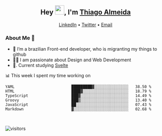

<h2 align="center">Hey <img src="https://github.com/TheDudeThatCode/TheDudeThatCode/blob/master/Assets/Hi.gif" width="29">, I'm <a href="https://www.linkedin.com/in/thiago-almeida-69785569/">Thiago Almeida</a></h2>
<p align="center">
  <a href="https://www.linkedin.com/in/thiago-almeida-69785569/">LinkedIn</a> •
  <a href="https://twitter.com/thiagoloal">Twitter</a> •
  <a href="mailto:thiagoloal@gmail.com">Email</a>
</p>

### About Me 🚀
- 🌱  I’m a brazilian Front-end developer, who is migranting my things to github</br>
- 👨‍💻  I am passionate about Design and Web Development</br>
- 📖. Current studying [Svelte](https://svelte.dev/)

<!-- ![Thiago Almeida github stats](https://github-readme-stats.vercel.app/api?username=thiagoloal&show_icons=true&hide_border=true)&nbsp;&nbsp; -->

📊 This week I spent my time working on
<!--START_SECTION:waka-->

```text
YAML                         █████████▓░░░░░░░░░░░░░░░   38.50 %
HTML                         ████▓░░░░░░░░░░░░░░░░░░░░   18.79 %
TypeScript                   ███▓░░░░░░░░░░░░░░░░░░░░░   14.49 %
Groovy                       ███▒░░░░░░░░░░░░░░░░░░░░░   13.40 %
JavaScript                   ██░░░░░░░░░░░░░░░░░░░░░░░   07.43 %
Markdown                     ▓░░░░░░░░░░░░░░░░░░░░░░░░   02.68 %
```

<!--END_SECTION:waka-->

<br />

![visitors](https://visitor-badge.laobi.icu/badge?page_id=thiagoloal.thiagoloal)
